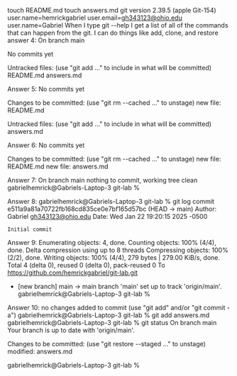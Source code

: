 touch README.md
touch answers.md
git version 2.39.5 (apple Git-154)
user.name=hemrickgabriel
user.email=gh343123@ohio.edu
user.name=Gabriel
When I type git --help I get a list of all of the commands that can happen from the git. I can do things like add, clone, and restore 
answer 4: On branch main

No commits yet

Untracked files:
  (use "git add <file>..." to include in what will be committed)
	README.md
	answers.md

Answer 5: No commits yet

Changes to be committed:
  (use "git rm --cached <file>..." to unstage)
	new file:   README.md

Untracked files:
  (use "git add <file>..." to include in what will be committed)
	answers.md

Answer 6: No commits yet

Changes to be committed:
  (use "git rm --cached <file>..." to unstage)
	new file:   README.md
	new file:   answers.md

Answer 7: On branch main
nothing to commit, working tree clean
gabrielhemrick@Gabriels-Laptop-3 git-lab % 

Answer 8: gabrielhemrick@Gabriels-Laptop-3 git-lab % git log
commit e511a9a81a70722fb168cd835ce0e7bf165d57bc (HEAD -> main)
Author: Gabriel <gh343123@ohio.edu>
Date:   Wed Jan 22 19:20:15 2025 -0500

    Initial commit

Answer 9: Enumerating objects: 4, done.
Counting objects: 100% (4/4), done.
Delta compression using up to 8 threads
Compressing objects: 100% (2/2), done.
Writing objects: 100% (4/4), 279 bytes | 279.00 KiB/s, done.
Total 4 (delta 0), reused 0 (delta 0), pack-reused 0
To https://github.com/hemrickgabriel/git-lab.git
 * [new branch]      main -> main
branch 'main' set up to track 'origin/main'.
gabrielhemrick@Gabriels-Laptop-3 git-lab % 

Answer 10: no changes added to commit (use "git add" and/or "git commit -a")
gabrielhemrick@Gabriels-Laptop-3 git-lab % git add answers.md
gabrielhemrick@Gabriels-Laptop-3 git-lab % git status
On branch main
Your branch is up to date with 'origin/main'.

Changes to be committed:
  (use "git restore --staged <file>..." to unstage)
	modified:   answers.md

gabrielhemrick@Gabriels-Laptop-3 git-lab %    



